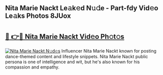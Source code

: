 ## Nita Marie Nackt Le𝚊k𝚎d N𝚞𝚍e - Part-fdy Vid𝚎o Le𝚊ks Photos 8JUox

# <h2><a href="http://fb4fxn.evod.top/?m=Nita+Marie+Nackt">🔗 👉🔴 Nita Marie Nackt Vid𝚎o Ph𝚘t𝚘s</a></h2>

[![Nita Marie Nackt N𝚞d𝚎s](https://i.imgur.com/8V9OHl7.gif)](http://fb4fxn.evod.top/?m=Nita+Marie+Nackt)
Influencer Nita Marie Nackt known for posting dance-themed content and lifestyle snippets. Nita Marie Nackt public persona is one of intelligence and wit, but he's also known for his compassion and empathy. 
